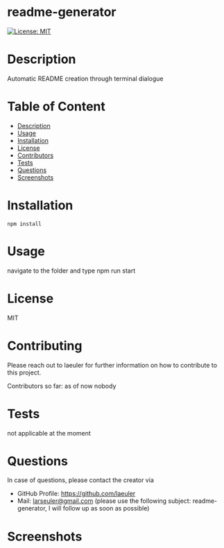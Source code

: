 
  
  # readme-generator
  [![License: MIT](https://img.shields.io/badge/License-MIT-green.svg)](https://opensource.org/licenses/MIT)
  
# Description
Automatic README creation through terminal dialogue

# Table of Content
- [Description](#Description)
- [Usage](#Usage)
- [Installation](#Installation)
- [License](#License)
- [Contributors](#Contributors)
- [Tests](#Tests)
- [Questions](#Questions)
- [Screenshots](#Screenshots)


# Installation
```npm install```

# Usage
navigate to the folder and type npm run start

# License
MIT


# Contributing
Please reach out to laeuler for further information on how to contribute to this project.

Contributors so far:
as of now nobody

# Tests
not applicable at the moment


# Questions
In case of questions, please contact the creator via
- GitHub Profile: https://github.com/laeuler
- Mail: larseuler@gmail.com (please use the following subject: readme-generator, I will follow up as soon as possible)

# Screenshots
